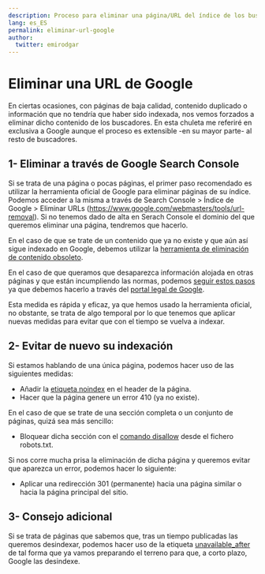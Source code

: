 ```yaml
---
description: Proceso para eliminar una página/URL del índice de los buscadores, en concreto, Google.
lang: es_ES
permalink: eliminar-url-google
author:
  twitter: emirodgar
---
```


# Eliminar una URL de Google

En ciertas ocasiones, con páginas de baja calidad, contenido duplicado o información que no tendría que haber sido indexada, nos vemos forzados a eliminar dicho contenido de los buscadores. En esta chuleta me referiré en exclusiva a Google aunque el proceso es extensible -en su mayor parte- al resto de buscadores.


## 1- Eliminar a través de Google Search Console

Si se trata de una página o pocas páginas, el primer paso recomendado es utilizar la herramienta oficial de Google para eliminar páginas de su índice. Podemos acceder a la misma a través de Search Console > Índice de Google > Eliminar URLs (https://www.google.com/webmasters/tools/url-removal). Si no tenemos dado de alta en Serach Console el dominio del que queremos eliminar una página, tendremos que hacerlo.

En el caso de que se trate de un contenido que ya no existe y que aún así sigue indexado en Google, debemos utilizar la [herramienta de eliminación de contenido obsoleto](https://www.google.com/webmasters/tools/removals).

En el caso de que queramos que desaparezca información alojada en otras páginas y que están incumpliendo las normas, podemos [seguir estos pasos](https://support.google.com/webmasters/answer/6332384?hl=es#more_information) ya que debemos hacerlo a través del [portal legal de Google](https://support.google.com/legal/answer/3110420?visit_id=1-636652569480291557-3013440154&rd=1).

Esta medida es rápida y eficaz, ya que hemos usado la herramienta oficial, no obstante, se trata de algo temporal por lo que tenemos que aplicar nuevas medidas para evitar que con el tiempo se vuelva a indexar.

## 2- Evitar de nuevo su indexación

Si estamos hablando de una única página, podemos hacer uso de las siguientes medidas:

- Añadir la [etiqueta noindex](https://developers.google.com/search/reference/robots_meta_tag?hl=es#directivas-de-indexacin-y-publicacin-vlidas) en el header de la página.
- Hacer que la página genere un error 410 (ya no existe).

En el caso de que se trate de una sección completa o un conjunto de páginas, quizá sea más sencillo:

- Bloquear dicha sección con el [comando disallow](http://www.robotstxt.org/robotstxt.html) desde el fichero robots.txt.

Si nos corre mucha prisa la eliminación de dicha página y queremos evitar que aparezca un error, podemos hacer lo siguiente:

- Aplicar una redirección 301 (permanente) hacia una página similar o hacia la página principal del sitio.

## 3- Consejo adicional

Si se trata de páginas que sabemos que, tras un tiempo publicadas las queremos desindexar, podemos hacer uso de la etiqueta [unavailable_after](https://googleblog.blogspot.com/2007/07/robots-exclusion-protocol-now-with-even.html) de tal forma que ya vamos preparando el terreno para que, a corto plazo, Google las desindexe.
